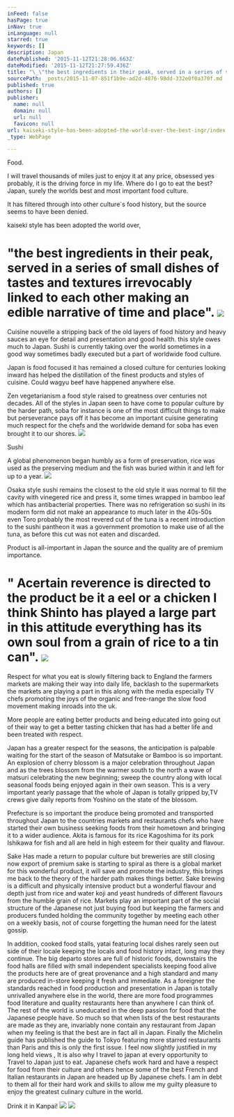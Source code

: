 ```yaml
---
inFeed: false
hasPage: true
inNav: true
inLanguage: null
starred: true
keywords: []
description: Japan
datePublished: '2015-11-12T21:28:06.663Z'
dateModified: '2015-11-12T21:27:59.436Z'
title: "\_\"the best ingredients in their peak, served in a series of small dishes of tastes and textures irrevocably linked to each other making an edible narrative of time and place\".\_"
sourcePath: _posts/2015-11-07-851f1b9e-ad2d-4876-98dd-332e0f0a370f.md
published: true
authors: []
publisher:
  name: null
  domain: null
  url: null
  favicon: null
url: kaiseki-style-has-been-adopted-the-world-over-the-best-ingr/index.html
_type: WebPage

---
```

Food.

I will travel thousands of miles just to enjoy it at any price, obsessed yes probably, it is the driving force in my life.
Where do I go to eat the best? Japan, surely the worlds best and most important food culture. 

It has filtered through into other culture\`s food history, but the source seems to have been denied. 

kaiseki style has been adopted the world over,

# "the best ingredients in their peak, served in a series of small dishes of tastes and textures irrevocably linked to each other making an edible narrative of time and place". ![](https://the-grid-user-content.s3-us-west-2.amazonaws.com/3b4698ea-7e02-4e01-b839-2fa7dc3df55f.jpg)

Cuisine nouvelle a stripping back of the old layers of food history and heavy sauces an eye for detail and presentation and good health. this style owes much to Japan.
Sushi is currently taking over the world sometimes in a good way sometimes badly executed but a part of worldwide food culture. 

Japan is food focused it has remained a closed culture for centuries looking inward has helped the distillation of the finest products and styles of cuisine. Could wagyu beef have happened anywhere else.

Zen vegetarianism a food style raised to greatness over centuries not decades.
All of the styles in Japan seen to have come to popular culture by the harder path, soba for instance is one of the most difficult things to make but perseverance pays off it has become an important cuisine generating much respect for the chefs and the worldwide demand for soba has even brought it to our shores.  ![](https://the-grid-user-content.s3-us-west-2.amazonaws.com/ce7b1d42-4734-408d-b86f-5d7a23e4e6cd.jpg)

Sushi 

A global phenomenon began humbly as a form of preservation, rice was used as the preserving medium and the fish was buried within it and left for up to a year. ![](https://the-grid-user-content.s3-us-west-2.amazonaws.com/01974be2-1508-422b-a4ce-07b533d04c9d.jpg)

Osaka style sushi remains the closest to the old style it was normal to fill the cavity with vinegered rice and press it, some times wrapped in bamboo leaf which has antibacterial properties.
There was no refrigeration so sushi in its modern form did not make an appearance to much later in the 40s-50s even Toro probably the most revered cut of the tuna is a recent introduction to the sushi pantheon it was a government promotion to make use of all the tuna, as before this cut was not eaten and discarded.

Product is all-important in Japan the source and the quality are of premium importance. 

# " Acertain reverence is directed to the product be it a eel or a chicken I think Shinto has played a large part in this attitude everything has its own soul from a grain of rice to a tin can". ![](https://the-grid-user-content.s3-us-west-2.amazonaws.com/658fb0d1-68ad-4420-bded-dc30c777b1b5.jpg)

Respect for what you eat is slowly filtering back to England the farmers markets are making their way into daily life, backlash to the supermarkets the markets are playing a part in this along with the media especially TV chefs promoting the joys of the organic and free-range the slow food movement making inroads into the uk.  

More people are eating better products and being educated into going out of their way to get a better tasting chicken that has had a better life and been treated with respect. 

Japan has a greater respect for the seasons, the anticipation is palpable waiting for the start of the season of Matsutake or Bamboo is so important. 
An explosion of cherry blossom is a major celebration throughout Japan and as the trees blossom from the warmer south to the north a wave of matsuri celebrating the new beginning; sweep the country along with local seasonal foods being enjoyed again in their own season.
This is a very important yearly passage that the whole of Japan is totally gripped by,TV crews give daily reports from Yoshino on the state of the blossom.

Prefecture is so important the produce being promoted and transported throughout Japan to the countries markets and restaurants chefs who have started their own business seeking foods from their hometown and bringing it to a wider audience.
Akita is famous for its rice Kagoshima for its pork Ishikawa for fish and all are held in high esteem for their quality and flavour. 

Sake Has made a return to popular culture but breweries are still closing now export of premium sake is starting to spiral as there is a global market for this wonderful product, it will save and promote the industry, this brings me back to the theory of the harder path makes things better.
Sake brewing is a difficult and physically intensive product but a wonderful flavour and depth just from rice and water koji and yeast hundreds of different flavours from the humble grain of rice.
Markets play an important part of the social structure of the Japanese not just buying food but keeping the farmers and producers funded holding the community together by meeting each other on a weekly basis, not of course forgetting the human need for the latest gossip. 

In addition, cooked food stalls, yatai featuring local dishes rarely seen out side of their locale keeping the locals and food history intact, long may they continue.
The big departo stores are full of historic foods, downstairs the food halls are filled with small independent specialists keeping food alive the products here are of great provenance and a high standard and many are produced in-store keeping it fresh and immediate.
As a foreigner the standards reached in food production and presentation in Japan is totally unrivalled anywhere else in the world, there are more food programmes food literature and quality restaurants here than anywhere I can think of.
The rest of the world is uneducated in the deep passion for food that the Japanese people have.
So much so that when lists of the best restaurants are made as they are, invariably none contain any restaurant from Japan when my feeling is that the best are in fact all in Japan.
Finally the Michelin guide has published the guide to Tokyo featuring more starred restaurants than Paris and this is only the first issue.
I feel now slightly justified in my long held views , It is also why I travel to japan at every opportunity to Travel to Japan just to eat.
Japanese chefs work hard and have a respect for food from their culture and others hence some of the best French and Italian restaurants in Japan are headed up By Japanese chefs.
I am in debt to them all for their hard work and skills to allow me my guilty pleasure to enjoy the greatest culinary culture in the world.

Drink it in Kanpai!
![](https://the-grid-user-content.s3-us-west-2.amazonaws.com/2cbc0c40-3ec9-4bfe-8a2c-6069af54e790.jpg)
![](https://the-grid-user-content.s3-us-west-2.amazonaws.com/7c6eb0ca-2e93-4492-aaa0-c703f41d0b14.jpg)
